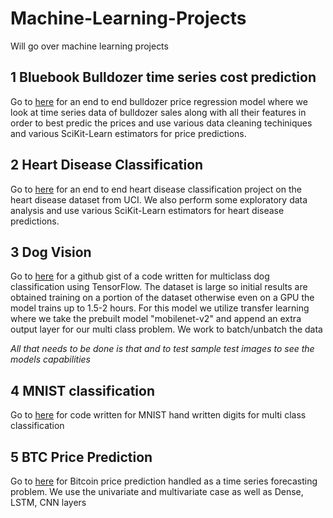 # Machine-Learning-Projects
Will go over machine learning projects

## 1 Bluebook Bulldozer time series cost prediction
Go to [here](https://github.com/stephenbrutch/Machine-Learning-Projects/blob/main/end-to-end-bulldozer-price-regression.ipynb) for an end to end bulldozer price regression model where we look at time series data of bulldozer sales along with all their features in order to best predic the prices and use various data cleaning techiniques and various SciKit-Learn estimators for price predictions.

## 2 Heart Disease Classification
Go to [here](https://github.com/stephenbrutch/Machine-Learning-Projects/blob/main/end-to-end-heart-disease-classification.ipynb) for an end to end heart disease classification project on the heart disease dataset from UCI. We also perform some exploratory data analysis and use various SciKit-Learn estimators for heart disease predictions.

## 3 Dog Vision
Go to [here](https://gist.github.com/stephenbrutch/2981dfd244852d8e0c08a9eccbdb2323) for a github gist of a code written for multiclass dog classification using TensorFlow. The dataset is large so initial results are obtained training on a portion of the dataset otherwise even on a GPU the model trains up to 1.5-2 hours. For this model we utilize transfer learning where we take the prebuilt model "mobilenet-v2" and append an extra output layer for our multi class problem. We work to batch/unbatch the data

*All that needs to be done is that and to test sample test images to see the models capabilities*

## 4 MNIST classification
Go to [here](https://github.com/stephenbrutch/Machine-Learning-Projects/blob/main/hand_written_mnist_digits_classification.ipynb) for code written for MNIST hand written digits for multi class classification

## 5 BTC Price Prediction
Go to [here](https://github.com/stephenbrutch/Machine-Learning-Projects/blob/main/10_time_series_forecasting_in_tensorflow.ipynb) for Bitcoin price prediction handled as a time series forecasting problem. We use the univariate and multivariate case as well as Dense, LSTM, CNN layers

